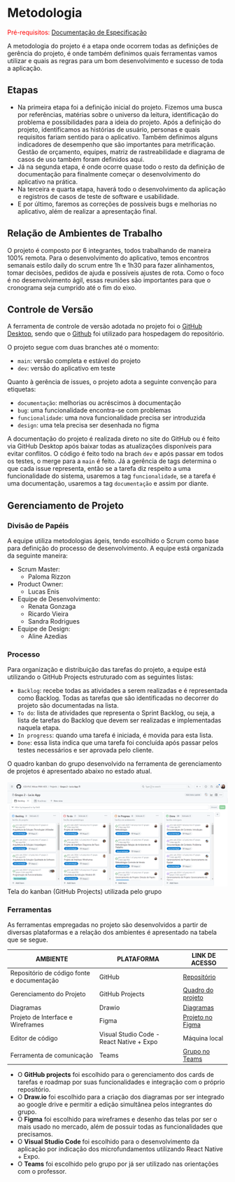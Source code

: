 # Metodologia

<span style="color:red">Pré-requisitos: <a href="02-Especificação do Projeto.md"> Documentação de Especificação</a></span>

A metodologia do projeto é a etapa onde ocorrem todas as definições de gerência do projeto, é onde também definimos quais ferramentas vamos utilizar e quais as regras para um bom desenvolvimento e sucesso de toda a aplicação.

## Etapas

- Na primeira etapa foi a definição inicial do projeto. Fizemos uma busca por referências, matérias sobre o universo da leitura, identificação do problema e possibilidades para a ideia do projeto. Após a definição do projeto, identificamos as histórias de usuário, personas e quais requisitos fariam sentido para o aplicativo. Também definimos alguns indicadores de desempenho que são importantes para metrificação. Gestão de orçamento, equipes, matriz de rastreabilidade e diagrama de casos de uso também foram definidos aqui.
- Já na segunda etapa, é onde ocorre quase todo o resto da definição de documentação para finalmente começar o desenvolvimento do aplicativo na prática.
- Na terceira e quarta etapa, haverá todo o desenvolvimento da aplicação e registros de casos de teste de software e usabilidade.
- E por último, faremos as correções de possíveis bugs e melhorias no aplicativo, além de realizar a apresentação final.

## Relação de Ambientes de Trabalho

O projeto é composto por 6 integrantes, todos trabalhando de maneira 100% remota. Para o desenvolvimento do aplicativo, temos encontros semanais estilo daily do scrum entre 1h e 1h30 para fazer alinhamentos, tomar decisões, pedidos de ajuda e possíveis ajustes de rota. Como o foco é no desenvolvimento ágil, essas reuniões são importantes para que o cronograma seja cumprido até o fim do eixo.

## Controle de Versão

A ferramenta de controle de versão adotada no projeto foi o [GitHub Desktop](https://desktop.github.com/), sendo que o [Github](https://github.com) foi utilizado para hospedagem do repositório.

O projeto segue com duas branches até o momento:

- `main`: versão completa e estável do projeto
- `dev`: versão do aplicativo em teste

Quanto à gerência de issues, o projeto adota a seguinte convenção para etiquetas:

- `documentação`: melhorias ou acréscimos à documentação
- `bug`: uma funcionalidade encontra-se com problemas
- `funcionalidade`: uma nova funcionalidade precisa ser introduzida
- `design`: uma tela precisa ser desenhada no figma

A documentação do projeto é realizada direto no site do GitHub ou é feito via GitHub Desktop após baixar todas as atualizações disponíveis para evitar conflitos. O código é feito todo na brach `dev` e após passar em todos os testes, o merge para a `main` é feito. Já a gerência de tags determina o que cada issue representa, então se a tarefa diz respeito a uma funcionalidade do sistema, usaremos a tag `funcionalidade`, se a tarefa é uma documentação, usaremos a tag `documentação` e assim por diante.

## Gerenciamento de Projeto

### Divisão de Papéis

A equipe utiliza metodologias ágeis, tendo escolhido o Scrum como base para definição do processo de desenvolvimento. A equipe está organizada da seguinte maneira:

- Scrum Master:
  - Paloma Rizzon
- Product Owner:
  - Lucas Enis
- Equipe de Desenvolvimento:
  - Renata Gonzaga
  - Ricardo Vieira
  - Sandra Rodrigues
- Equipe de Design:
  - Aline Azedias

### Processo

Para organização e distribuição das tarefas do projeto, a equipe está utilizando o GitHub Projects estruturado com as seguintes listas:

- `Backlog`: recebe todas as atividades a serem realizadas e é representada como Backlog. Todas as tarefas que são identificadas no decorrer do projeto são documentadas na lista.
- `To do`: lista de atividades que representa o Sprint Backlog, ou seja, a lista de tarefas do Backlog que devem ser realizadas e implementadas naquela etapa.
- `In progress`: quando uma tarefa é iniciada, é movida para esta lista.
- `Done`: essa lista indica que uma tarefa foi concluída após passar pelos testes necessários e ser aprovada pelo cliente.

O quadro kanban do grupo desenvolvido na ferramenta de gerenciamento de projetos é apresentado abaixo no estado atual.
<br>
<br>
<img src="./img/Quadro Kanban.png">
<br>
Tela do kanban (GitHub Projects) utilizada pelo grupo

### Ferramentas

As ferramentas empregadas no projeto são desenvolvidos a partir de diversas plataformas e a relação dos ambientes é apresentado na tabela que se segue.

| AMBIENTE                                   | PLATAFORMA                               | LINK DE ACESSO                                                                                                                                                                                                    |
| ------------------------------------------ | ---------------------------------------- | ----------------------------------------------------------------------------------------------------------------------------------------------------------------------------------------------------------------- |
| Repositório de código fonte e documentação | GitHub                                   | [Repositório](https://github.com/ICEI-PUC-Minas-PMV-ADS/pmv-ads-2024-1-e3-proj-mov-t7-grupo-2-leio-app)                                                                                                           |
| Gerenciamento do Projeto                   | GitHub Projects                          | [Quadro do projeto](https://github.com/orgs/ICEI-PUC-Minas-PMV-ADS/projects/812)                                                                                                                                  |
| Diagramas                                  | Drawio                                   | [Diagramas](https://drive.google.com/file/d/1gX-52zc4wUdfiWraM814l3lypL60Gz5b/view?usp=sharing)                                                                                                                   |
| Projeto de Interface e Wireframes          | Figma                                    | [Projeto no Figma](https://www.figma.com/file/PVMDd8ZYhduvIBc5eUkktw/Grupo-02---Le.io-App?type=design&node-id=0%3A1&mode=design&t=2Ob3Hm0gWIMeTHxV-1)                                                             |
| Editor de código                           | Visual Studio Code - React Native + Expo | Máquina local                                                                                                                                                                                                     |
| Ferramenta de comunicação                  | Teams                                    | [Grupo no Teams](https://teams.microsoft.com/l/channel/19%3Ab3636001a6c843ccb50226d70758bc61%40thread.tacv2/Grupo%202?groupId=afb28315-f87a-4a98-a72f-d65700c83779&tenantId=14cbd5a7-ec94-46ba-b314-cc0fc972a161) |

- O <b>GitHub projects</b> foi escolhido para o gerenciamento dos cards de tarefas e roadmap por suas funcionalidades e integração com o próprio repositório.
- O <b>Draw.io</b> foi escolhido para a criação dos diagramas por ser integrado ao google drive e permitir a edição simultânea pelos integrantes do grupo.
- O <b>Figma</b> foi escolhido para wireframes e desenho das telas por ser o mais usado no mercado, além de possuir todas as funcionalidades que precisamos.
- O <b>Visual Studio Code </b> foi escolhido para o desenvolvimento da aplicação por indicação dos microfundamentos utilizando React Native + Expo.
- O <b>Teams</b> foi escolhido pelo grupo por já ser utilizado nas orientações com o professor.
